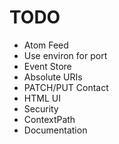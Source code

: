 # TODO

* Atom Feed
* Use environ for port
* Event Store
* Absolute URIs
* PATCH/PUT Contact
* HTML UI
* Security
* ContextPath
* Documentation

